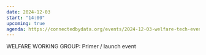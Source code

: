 ```yaml
---
date: 2024-12-03
start: "14:00"
upcoming: true
agenda: https://connectedbydata.org/events/2024-12-03-welfare-tech-event
--- 
```

WELFARE WORKING GROUP: Primer / launch event